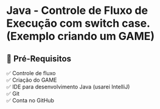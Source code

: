 <h1> Java - Controle de Fluxo de Execução com switch case. (Exemplo criando um GAME)</h1>

<h2>🛑 Pré-Requisitos</h2>

<p>
✅ Controle de fluxo<br>
✅ Criação do GAME <br>
✅ IDE para desenvolvimento Java (usarei IntelliJ)<br>
✅ Git<br>
✅ Conta no GitHub<br>
</p>



